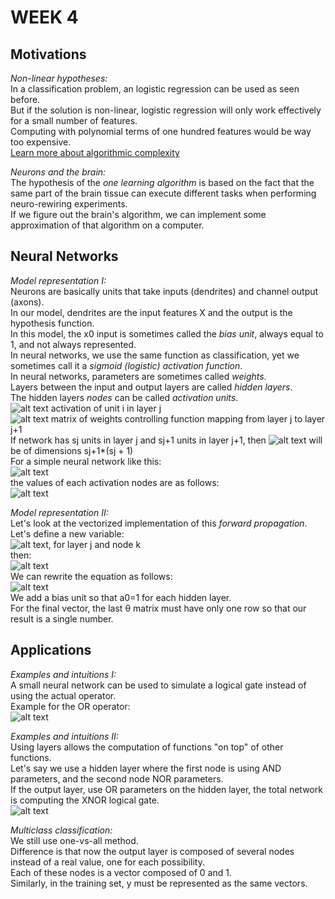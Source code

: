 # **WEEK 4**

## **Motivations**  

*Non-linear hypotheses:*  
In a classification problem, an logistic regression can be used as seen before.  
But if the solution is non-linear, logistic regression will only work effectively for a small number of features.  
Computing with polynomial terms of one hundred features would be way too expensive.  
[Learn more about algorithmic complexity](https://devopedia.org/algorithmic-complexity)

*Neurons and the brain:*  
The hypothesis of the *one learning algorithm* is based on the fact that the same part of the brain tissue can execute different tasks when performing neuro-rewiring experiments.  
If we figure out the brain's algorithm, we can implement some approximation of that algorithm on a computer.

## **Neural Networks**

*Model representation I:*  
Neurons are basically units that take inputs (dendrites) and channel output (axons).  
In our model, dendrites are the input features X and the output is the hypothesis function.  
In this model, the x0 input is sometimes called the *bias unit*, always equal to 1, and not always represented.  
In neural networks, we use the same function as classification, yet we sometimes call it a *sigmoid (logistic) activation function*.  
In neural networks, parameters are sometimes called *weights*.  
Layers between the input and output layers are called *hidden layers*.  
The hidden layers *nodes* can be called *activation units*.  
![alt text](https://i.imgur.com/VlBdVxy.png) activation of unit i in layer j  
![alt text](https://i.imgur.com/Y1a8z8e.png) matrix of weights controlling function mapping from layer j to layer j+1  
If network has sj units in layer j and sj+1 units in layer j+1, then ![alt text](https://i.imgur.com/Y1a8z8e.png) will be of dimensions sj+1*(sj + 1)  
For a simple neural network like this:  
![alt text](https://i.imgur.com/p3C2XQp.png)  
the values of each activation nodes are as follows:  
![alt text](https://i.imgur.com/hOc1s65.png)  

*Model representation II:*  
Let's look at the vectorized implementation of this *forward propagation*.  
Let's define a new variable:  
![alt text](https://i.imgur.com/5Eq6dlr.png), for layer j and node k  
then:  
![alt text](https://i.imgur.com/ENkwW52.png)  
We can rewrite the equation as follows:  
![alt text](https://i.imgur.com/5zApad8.png)  
We add a bias unit so that a0=1 for each hidden layer.  
For the final vector, the last θ matrix must have only one row so that our result is a single number.

## **Applications**

*Examples and intuitions I:*  
A small neural network can be used to simulate a logical gate instead of using the actual operator.  
Example for the OR operator:  
![alt text](https://i.imgur.com/jcY2q16.png)  

*Examples and intuitions II:*  
Using layers allows the computation of functions "on top" of other functions.  
Let's say we use a hidden layer where the first node is using AND parameters, and the second node NOR parameters.  
If the output layer, use OR parameters on the hidden layer, the total network is computing the XNOR logical gate.  
![alt text](https://i.imgur.com/X1g0ylm.png)  

*Multiclass classification:*  
We still use one-vs-all method.  
Difference is that now the output layer is composed of several nodes instead of a real value, one for each possibility.  
Each of these nodes is a vector composed of 0 and 1.  
Similarly, in the training set, y must be represented as the same vectors.
